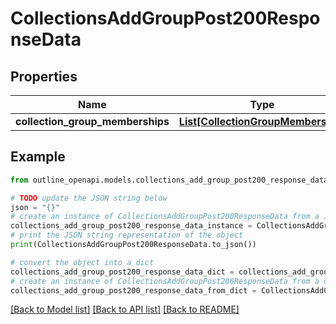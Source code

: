 # CollectionsAddGroupPost200ResponseData


## Properties

Name | Type | Description | Notes
------------ | ------------- | ------------- | -------------
**collection_group_memberships** | [**List[CollectionGroupMembership]**](CollectionGroupMembership.md) |  | [optional] 

## Example

```python
from outline_openapi.models.collections_add_group_post200_response_data import CollectionsAddGroupPost200ResponseData

# TODO update the JSON string below
json = "{}"
# create an instance of CollectionsAddGroupPost200ResponseData from a JSON string
collections_add_group_post200_response_data_instance = CollectionsAddGroupPost200ResponseData.from_json(json)
# print the JSON string representation of the object
print(CollectionsAddGroupPost200ResponseData.to_json())

# convert the object into a dict
collections_add_group_post200_response_data_dict = collections_add_group_post200_response_data_instance.to_dict()
# create an instance of CollectionsAddGroupPost200ResponseData from a dict
collections_add_group_post200_response_data_from_dict = CollectionsAddGroupPost200ResponseData.from_dict(collections_add_group_post200_response_data_dict)
```
[[Back to Model list]](../README.md#documentation-for-models) [[Back to API list]](../README.md#documentation-for-api-endpoints) [[Back to README]](../README.md)



